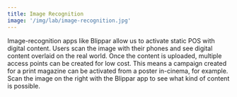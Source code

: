 ```yaml
---
title: Image Recognition
image: '/img/lab/image-recognition.jpg'
---
```


Image-recognition apps like Blippar allow us to activate static POS with digital content. Users scan the image with their phones and see digital content overlaid on the real world. Once the content is uploaded, multiple access points can be created for low cost. This means a campaign created for a print magazine can be activated from a poster in-cinema, for example. Scan the image on the right with the Blippar app to see what kind of content is possible.
